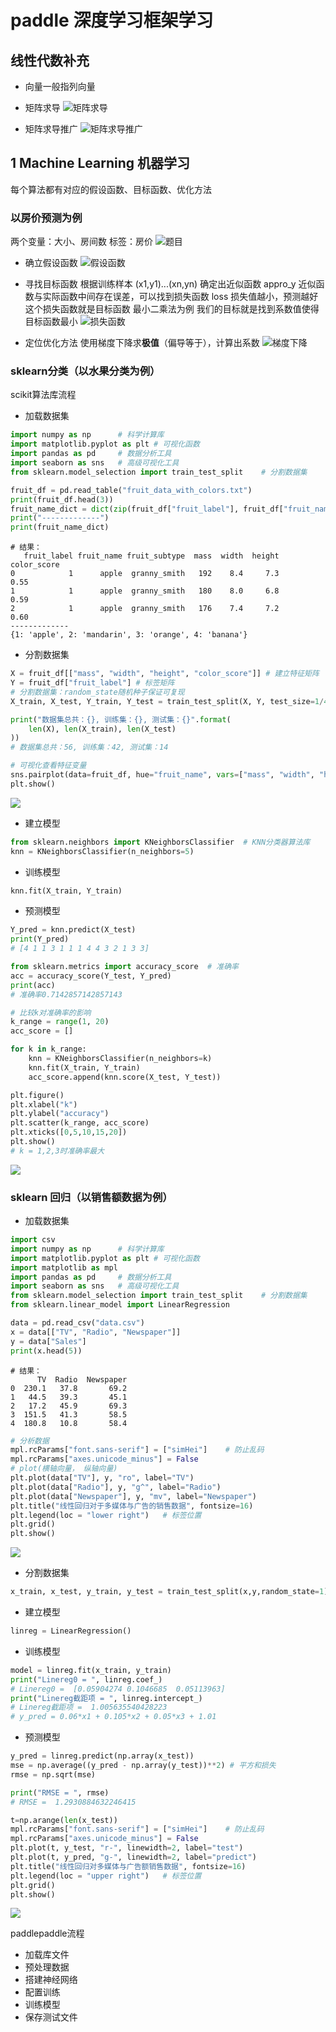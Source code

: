 # paddle 深度学习框架学习

## 线性代数补充
- 向量一般指列向量

- 矩阵求导
![矩阵求导](img/img00/math1.png)

- 矩阵求导推广
![矩阵求导推广](img/img00/math2.png)

## 1 Machine Learning 机器学习
每个算法都有对应的假设函数、目标函数、优化方法

### 以房价预测为例
两个变量：大小、房间数
标签：房价
![题目](img/img01/q_instruction.png)

- 确立假设函数
![假设函数](img/img01/Hypothetical_function.png)

- 寻找目标函数
根据训练样本 (x1,y1)...(xn,yn) 确定出近似函数 appro_y
近似函数与实际函数中间存在误差，可以找到损失函数 loss
损失值越小，预测越好
这个损失函数就是目标函数
最小二乘法为例
我们的目标就是找到系数值使得目标函数最小
![损失函数](img/img01/loss_fun.png)

- 定位优化方法
使用梯度下降求**极值**（偏导等于），计算出系数
![梯度下降](img/img01/Gradient_descent.png)

### sklearn分类（以水果分类为例）
scikit算法库流程

- 加载数据集
```python 
import numpy as np      # 科学计算库
import matplotlib.pyplot as plt # 可视化函数
import pandas as pd     # 数据分析工具
import seaborn as sns   # 高级可视化工具
from sklearn.model_selection import train_test_split    # 分割数据集

fruit_df = pd.read_table("fruit_data_with_colors.txt")
print(fruit_df.head(3))
fruit_name_dict = dict(zip(fruit_df["fruit_label"], fruit_df["fruit_name"]))
print("-------------")
print(fruit_name_dict)
```
```
# 结果：
   fruit_label fruit_name fruit_subtype  mass  width  height  color_score
0            1      apple  granny_smith   192    8.4     7.3         0.55
1            1      apple  granny_smith   180    8.0     6.8         0.59
2            1      apple  granny_smith   176    7.4     7.2         0.60
-------------
{1: 'apple', 2: 'mandarin', 3: 'orange', 4: 'banana'}
```

- 分割数据集
```python
X = fruit_df[["mass", "width", "height", "color_score"]] # 建立特征矩阵
Y = fruit_df["fruit_label"] # 标签矩阵
# 分割数据集：random_state随机种子保证可复现
X_train, X_test, Y_train, Y_test = train_test_split(X, Y, test_size=1/4, random_state=0)

print("数据集总共：{}, 训练集：{}, 测试集：{}".format(
    len(X), len(X_train), len(X_test)
))
# 数据集总共：56, 训练集：42, 测试集：14

# 可视化查看特征变量
sns.pairplot(data=fruit_df, hue="fruit_name", vars=["mass", "width", "height", "color_score"])
plt.show()
```

![](img/img01/fruitdemo1.png)

- 建立模型
```python
from sklearn.neighbors import KNeighborsClassifier  # KNN分类器算法库
knn = KNeighborsClassifier(n_neighbors=5)
```

- 训练模型
```python
knn.fit(X_train, Y_train)
```

- 预测模型
```python
Y_pred = knn.predict(X_test)
print(Y_pred)
# [4 1 1 3 1 1 1 4 4 3 2 1 3 3]

from sklearn.metrics import accuracy_score  # 准确率
acc = accuracy_score(Y_test, Y_pred)
print(acc)
# 准确率0.7142857142857143
```

```python
# 比较k对准确率的影响
k_range = range(1, 20)
acc_score = []

for k in k_range:
    knn = KNeighborsClassifier(n_neighbors=k)
    knn.fit(X_train, Y_train)
    acc_score.append(knn.score(X_test, Y_test))

plt.figure()
plt.xlabel("k")
plt.ylabel("accuracy")
plt.scatter(k_range, acc_score)
plt.xticks([0,5,10,15,20])
plt.show()
# k = 1,2,3时准确率最大
```
![](img/img01/fruitdemo2.png)


### sklearn 回归（以销售额数据为例）
- 加载数据集
```python 
import csv
import numpy as np      # 科学计算库
import matplotlib.pyplot as plt # 可视化函数
import matplotlib as mpl
import pandas as pd     # 数据分析工具
import seaborn as sns   # 高级可视化工具
from sklearn.model_selection import train_test_split    # 分割数据集
from sklearn.linear_model import LinearRegression

data = pd.read_csv("data.csv")
x = data[["TV", "Radio", "Newspaper"]]
y = data["Sales"]
print(x.head(5))
```
```
# 结果：
      TV  Radio  Newspaper
0  230.1   37.8       69.2
1   44.5   39.3       45.1
2   17.2   45.9       69.3
3  151.5   41.3       58.5
4  180.8   10.8       58.4
```

```python
# 分析数据
mpl.rcParams["font.sans-serif"] = ["simHei"]    # 防止乱码
mpl.rcParams["axes.unicode_minus"] = False
# plot(横轴向量， 纵轴向量)
plt.plot(data["TV"], y, "ro", label="TV")
plt.plot(data["Radio"], y, "g^", label="Radio")
plt.plot(data["Newspaper"], y, "mv", label="Newspaper")
plt.title("线性回归对于多媒体与广告的销售数据", fontsize=16)
plt.legend(loc = "lower right")   # 标签位置
plt.grid()
plt.show()
```
![](img/img01/salesdemo1.png)


- 分割数据集
```python
x_train, x_test, y_train, y_test = train_test_split(x,y,random_state=1)
```

- 建立模型
```python
linreg = LinearRegression()
```

- 训练模型
```python
model = linreg.fit(x_train, y_train)
print("Linereg0 = ", linreg.coef_)
# Linereg0 =  [0.05904274 0.1046685  0.05113963]
print("Linereg截距项 = ", linreg.intercept_)
# Linereg截距项 =  1.005635540428223
# y_pred = 0.06*x1 + 0.105*x2 + 0.05*x3 + 1.01
```

- 预测模型
```python
y_pred = linreg.predict(np.array(x_test))
mse = np.average((y_pred - np.array(y_test))**2) # 平方和损失
rmse = np.sqrt(mse)

print("RMSE = ", rmse)
# RMSE =  1.2930884632246415

t=np.arange(len(x_test))
mpl.rcParams["font.sans-serif"] = ["simHei"]    # 防止乱码
mpl.rcParams["axes.unicode_minus"] = False
plt.plot(t, y_test, "r-", linewidth=2, label="test")
plt.plot(t, y_pred, "g-", linewidth=2, label="predict")
plt.title("线性回归对多媒体与广告额销售数据", fontsize=16)
plt.legend(loc = "upper right")   # 标签位置
plt.grid()
plt.show()
```

![](img/img01/saledemo2.png)



paddlepaddle流程
- 加载库文件
- 预处理数据
- 搭建神经网络
- 配置训练
- 训练模型
- 保存测试文件